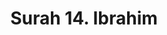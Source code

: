 ---
title       : "Surah 14. Ibrahim"
DATE        : 7/25/2018 9:18:17 AM
draft       : false
TYPE        : "quran"
layout      : "surah"
BookCode    : "ARB"
SurahNumber : "14"
TotalAyah   : "52"
---
